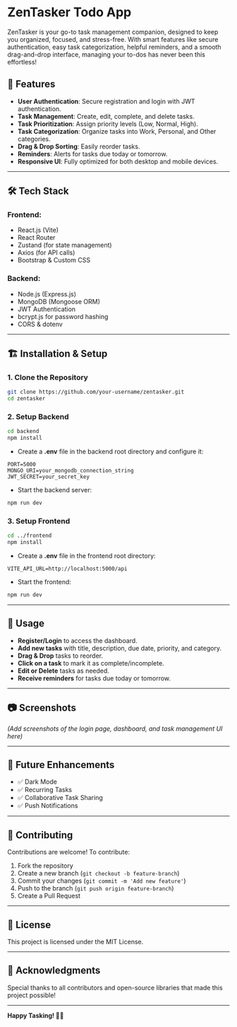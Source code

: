 # ZenTasker Todo App

ZenTasker is your go-to task management companion, designed to keep you organized, focused, and stress-free. With smart features like secure authentication, easy task categorization, helpful reminders, and a smooth drag-and-drop interface, managing your to-dos has never been this effortless!

## 🚀 Features
- **User Authentication**: Secure registration and login with JWT authentication.
- **Task Management**: Create, edit, complete, and delete tasks.
- **Task Prioritization**: Assign priority levels (Low, Normal, High).
- **Task Categorization**: Organize tasks into Work, Personal, and Other categories.
- **Drag & Drop Sorting**: Easily reorder tasks.
- **Reminders**: Alerts for tasks due today or tomorrow.
- **Responsive UI**: Fully optimized for both desktop and mobile devices.

---

## 🛠️ Tech Stack
### **Frontend:**
- React.js (Vite)
- React Router
- Zustand (for state management)
- Axios (for API calls)
- Bootstrap & Custom CSS

### **Backend:**
- Node.js (Express.js)
- MongoDB (Mongoose ORM)
- JWT Authentication
- bcrypt.js for password hashing
- CORS & dotenv

---

## 🏗️ Installation & Setup
### **1. Clone the Repository**
```sh
git clone https://github.com/your-username/zentasker.git
cd zentasker
```

### **2. Setup Backend**
```sh
cd backend
npm install
```

- Create a **.env** file in the backend root directory and configure it:
```env
PORT=5000
MONGO_URI=your_mongodb_connection_string
JWT_SECRET=your_secret_key
```

- Start the backend server:
```sh
npm run dev
```

### **3. Setup Frontend**
```sh
cd ../frontend
npm install
```

- Create a **.env** file in the frontend root directory:
```env
VITE_API_URL=http://localhost:5000/api
```

- Start the frontend:
```sh
npm run dev
```

---

## 📌 Usage
- **Register/Login** to access the dashboard.
- **Add new tasks** with title, description, due date, priority, and category.
- **Drag & Drop** tasks to reorder.
- **Click on a task** to mark it as complete/incomplete.
- **Edit or Delete** tasks as needed.
- **Receive reminders** for tasks due today or tomorrow.

---

## 📷 Screenshots
_(Add screenshots of the login page, dashboard, and task management UI here)_

---

## 🚧 Future Enhancements
- ✅ Dark Mode
- ✅ Recurring Tasks
- ✅ Collaborative Task Sharing
- ✅ Push Notifications

---

## 🤝 Contributing
Contributions are welcome! To contribute:
1. Fork the repository
2. Create a new branch (`git checkout -b feature-branch`)
3. Commit your changes (`git commit -m 'Add new feature'`)
4. Push to the branch (`git push origin feature-branch`)
5. Create a Pull Request

---

## 📝 License
This project is licensed under the MIT License.

---

## 🙌 Acknowledgments
Special thanks to all contributors and open-source libraries that made this project possible!

---

**Happy Tasking! 📝✅**

